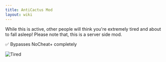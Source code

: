 ```yaml
---
title: AntiCactus Mod
layout: wiki
---
```

While this is active, other people will think you're extremely tired and about to fall asleep!
Please note that, this is a server side mod.

:white_check_mark: Bypasses NoCheat+ completely

![Tired](https://cloud.githubusercontent.com/assets/11584045/9056088/05033ce2-3a99-11e5-86b5-204c9092009a.gif)
